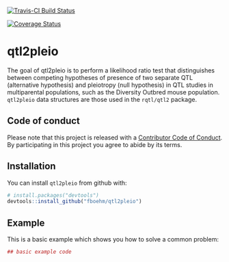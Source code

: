 
[![Travis-CI Build
Status](https://travis-ci.org/fboehm/qtl2pleio.svg?branch=master)](https://travis-ci.org/fboehm/qtl2pleio)

[![Coverage
Status](https://img.shields.io/codecov/c/github/fboehm/qtl2pleio/master.svg)](https://codecov.io/github/fboehm/qtl2pleio?branch=master)

<!-- README.md is generated from README.Rmd. Please edit that file -->

# qtl2pleio

The goal of qtl2pleio is to perform a likelihood ratio test that
distinguishes between competing hypotheses of presence of two separate
QTL (alternative hypothesis) and pleiotropy (null hypothesis) in QTL
studies in multiparental populations, such as the Diversity Outbred
mouse population. `qtl2pleio` data structures are those used in the
`rqtl/qtl2` package.

## Code of conduct

Please note that this project is released with a [Contributor Code of
Conduct](CONDUCT.md). By participating in this project you agree to
abide by its terms.

## Installation

You can install `qtl2pleio` from github with:

``` r
# install.packages("devtools")
devtools::install_github("fboehm/qtl2pleio")
```

## Example

This is a basic example which shows you how to solve a common problem:

``` r
## basic example code
```
